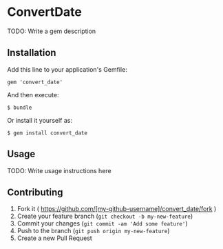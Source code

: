 # ConvertDate

TODO: Write a gem description

## Installation

Add this line to your application's Gemfile:

    gem 'convert_date'

And then execute:

    $ bundle

Or install it yourself as:

    $ gem install convert_date

## Usage

TODO: Write usage instructions here

## Contributing

1. Fork it ( https://github.com/[my-github-username]/convert_date/fork )
2. Create your feature branch (`git checkout -b my-new-feature`)
3. Commit your changes (`git commit -am 'Add some feature'`)
4. Push to the branch (`git push origin my-new-feature`)
5. Create a new Pull Request
